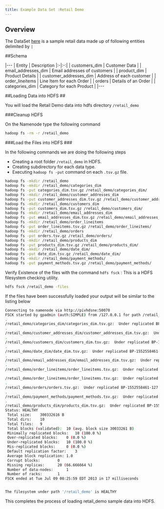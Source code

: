 ```yaml
---
title: Example Data Set :Retail Demo
---
```


Overview 
--------

The DataSet  [here](https://github.com/PivotalHD/pivotal-samples/tree/master/sample-data) is a sample retail data made up of following entities delimited by `|`

##Schema

|---
| Entity | Description 
|:-|:-:|
| customers_dim | Customer Data |
| email_addresses_dim | Email addresses of customers |
| product_dim | Product Details |
| customer_addresses_dim | Address of each customer |
| order_lineitems | Line Item for each Order |
| orders | Details of an Order |
| categories_dim | Category for each Product |
|---

##Loading Data into HDFS ##

You will load the Retail Demo data into hdfs directory `/retail_demo`

###Cleanup HDFS

On the Namenode type the following command

```bash
hadoop fs -rm -r /retail_demo
```


###Load the Files into HDFS ###

In the following commands we are doing the following steps

*  Creating a root folder `/retail_demo` in HDFS.
*  Creating subdirectory for each data type.
*  Executing `hadoop fs -put` command on each `.tsv.gz` file.

```bash
hadoop fs -mkdir /retail_demo
hadoop fs -mkdir /retail_demo/categories_dim
hadoop fs -put categories_dim.tsv.gz /retail_demo/categories_dim/
hadoop fs -mkdir /retail_demo/customer_addresses_dim
hadoop fs -put customer_addresses_dim.tsv.gz /retail_demo/customer_addresses_dim/
hadoop fs -mkdir /retail_demo/customers_dim
hadoop fs -put customers_dim.tsv.gz /retail_demo/customers_dim/
hadoop fs -mkdir /retail_demo/email_addresses_dim
hadoop fs -put email_addresses_dim.tsv.gz /retail_demo/email_addresses_dim/
hadoop fs -mkdir /retail_demo/order_lineitems
hadoop fs -put order_lineitems.tsv.gz /retail_demo/order_lineitems/
hadoop fs -mkdir /retail_demo/orders
hadoop fs -put orders.tsv.gz /retail_demo/orders/
hadoop fs -mkdir /retail_demo/products_dim
hadoop fs -put products_dim.tsv.gz /retail_demo/products_dim/
hadoop fs -mkdir /retail_demo/date_dim/
hadoop fs -put date_dim.tsv.gz /retail_demo/date_dim/
hadoop fs -mkdir /retail_demo/payment_methods/
hadoop fs -put payment_methods.tsv.gz /retail_demo/payment_methods/
```

Verify Existence of the files with the  command `hdfs fsck` : This is a HDFS filesystem checking utility.

```bash
hdfs fsck /retail_demo -files
```

If the files have been successfully loaded your output will be similar to the listing below

```bash
Connecting to namenode via http://pivhdsne:50070
FSCK started by gpadmin (auth:SIMPLE) from /127.0.0.1 for path /retail_demo at Tue Jul 09 00:25:59 EDT 2013
.
/retail_demo/categories_dim/categories_dim.tsv.gz:  Under replicated BP-1552558461-127.0.0.1-1370125227629:blk_5968091463222355492_2817. Target Replicas is 3 but found 1 replica(s).
.
/retail_demo/customer_addresses_dim/customer_addresses_dim.tsv.gz:  Under replicated BP-1552558461-127.0.0.1-1370125227629:blk_-4875484741672585545_2819. Target Replicas is 3 but found 1 replica(s).
.
/retail_demo/customers_dim/customers_dim.tsv.gz:  Under replicated BP-1552558461-127.0.0.1-1370125227629:blk_-6836584912720581197_2821. Target Replicas is 3 but found 1 replica(s).
.
/retail_demo/date_dim/date_dim.tsv.gz:  Under replicated BP-1552558461-127.0.0.1-1370125227629:blk_-2570524376762075821_2823. Target Replicas is 3 but found 1 replica(s).
.
/retail_demo/email_addresses_dim/email_addresses_dim.tsv.gz:  Under replicated BP-1552558461-127.0.0.1-1370125227629:blk_5638230189209458384_2825. Target Replicas is 3 but found 1 replica(s).
.
/retail_demo/order_lineitems/order_lineitems.tsv.gz:  Under replicated BP-1552558461-127.0.0.1-1370125227629:blk_1040364891077656135_2827. Target Replicas is 3 but found 1 replica(s).

/retail_demo/order_lineitems/order_lineitems.tsv.gz:  Under replicated BP-1552558461-127.0.0.1-1370125227629:blk_4746464352650439858_2828. Target Replicas is 3 but found 1 replica(s).
.
/retail_demo/orders/orders.tsv.gz:  Under replicated BP-1552558461-127.0.0.1-1370125227629:blk_59429671209988123_2830. Target Replicas is 3 but found 1 replica(s).
.
/retail_demo/payment_methods/payment_methods.tsv.gz:  Under replicated BP-1552558461-127.0.0.1-1370125227629:blk_6615105348023851323_2832. Target Replicas is 3 but found 1 replica(s).
.
/retail_demo/products_dim/products_dim.tsv.gz:  Under replicated BP-1552558461-127.0.0.1-1370125227629:blk_6775814360242838123_2834. Target Replicas is 3 but found 1 replica(s).
Status: HEALTHY
 Total size:	300332616 B
 Total dirs:	10
 Total files:	9
 Total blocks (validated):	10 (avg. block size 30033261 B)
 Minimally replicated blocks:	10 (100.0 %)
 Over-replicated blocks:	0 (0.0 %)
 Under-replicated blocks:	10 (100.0 %)
 Mis-replicated blocks:		0 (0.0 %)
 Default replication factor:	3
 Average block replication:	1.0
 Corrupt blocks:		0
 Missing replicas:		20 (66.666664 %)
 Number of data-nodes:		1
 Number of racks:		1
FSCK ended at Tue Jul 09 00:25:59 EDT 2013 in 17 milliseconds


The filesystem under path '/retail_demo' is HEALTHY
```

This completes the process of loading retail_demo sample data into HDFS.
